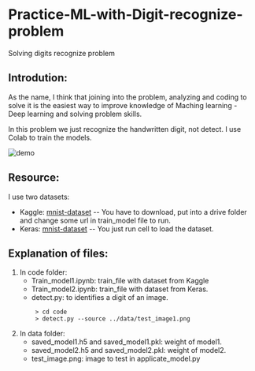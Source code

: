 # Practice-ML-with-Digit-recognize-problem
Solving digits recognize problem 
## Introdution:
  As the name, I think that joining into the problem, analyzing and coding to solve it is the easiest way to improve knowledge of Maching learning - Deep learning and solving problem skills.
  
  In this problem we just recognize the handwritten digit, not detect. I use Colab to train the models.

![demo](https://github.com/Tkag0001/Practice-ML-with-Digit-recognize-problem/assets/107709392/d7917711-4b0f-4710-98bc-009fba15d2c9)


## Resource:

I use two datasets:
- Kaggle: [mnist-dataset](https://www.kaggle.com/competitions/digit-recognizer) -- You have to download, put into a drive folder and change some url in train_model file to run.
- Keras: [mnist-dataset](https://keras.io/api/datasets/mnist/) -- You just run cell to load the dataset.

## Explanation of files:
1) In code folder:
   - Train_model1.ipynb: train_file with dataset from Kaggle
   - Train_model2.ipynb: train_file with dataset from Keras.
   - detect.py: to identifies a digit of an image.
     ~~~
      > cd code
      > detect.py --source ../data/test_image1.png
2) In data folder:
   - saved_model1.h5 and saved_model1.pkl: weight of model1.
   - saved_model2.h5 and saved_model2.pkl: weight of model2.
   - test_image.png: image to test in applicate_model.py
